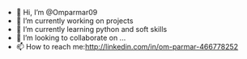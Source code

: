 - 👋 Hi, I’m @Omparmar09
- 👀 I’m currently working on projects
- 🌱 I’m currently learning python and soft skills
- 💞️ I’m looking to collaborate on ...
- 📫 How to reach me:http://linkedin.com/in/om-parmar-466778252
